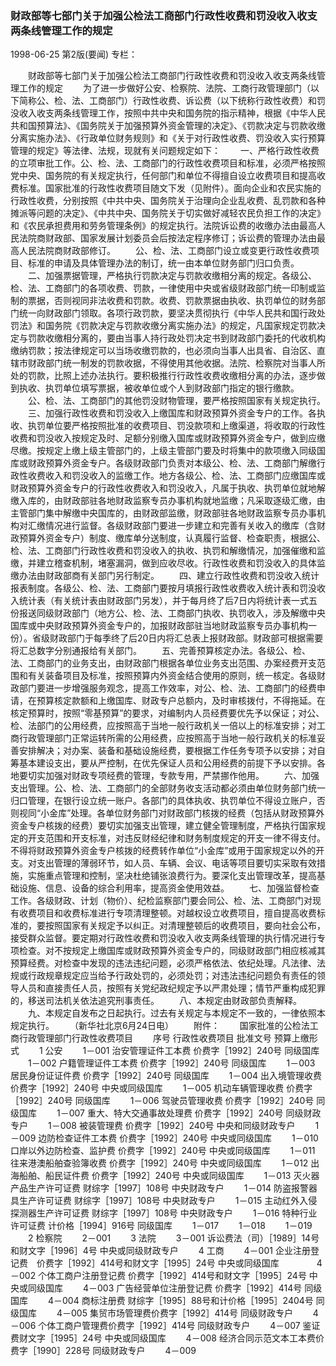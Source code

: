 ### 财政部等七部门关于加强公检法工商部门行政性收费和罚没收入收支两条线管理工作的规定

1998-06-25
第2版(要闻)
专栏：

　　财政部等七部门关于加强公检法工商部门行政性收费和罚没收入收支两条线管理工作的规定
　　为了进一步做好公安、检察院、法院、工商行政管理部门（以下简称公、检、法、工商部门）行政性收费、诉讼费（以下统称行政性收费）和罚没收入收支两条线管理工作，按照中共中央和国务院的指示精神，根据《中华人民共和国预算法》、《国务院关于加强预算外资金管理的决定》、《罚款决定与罚款收缴分离实施办法》、《行政单位财务规则》和《关于对行政性收费、罚没收入实行预算管理的规定》等法律、法规，现就有关问题规定如下：
　　一、严格行政性收费的立项审批工作。公、检、法、工商部门的行政性收费项目和标准，必须严格按照党中央、国务院的有关规定执行，任何部门和单位不得擅自设立收费项目和提高收费标准。国家批准的行政性收费项目随文下发（见附件）。面向企业和农民实施的行政性收费，分别按照《中共中央、国务院关于治理向企业乱收费、乱罚款和各种摊派等问题的决定》、《中共中央、国务院关于切实做好减轻农民负担工作的决定》和《农民承担费用和劳务管理条例》的规定执行。法院诉讼费的收缴办法由最高人民法院商财政部、国家发展计划委员会后按法定程序修订；诉讼费的管理办法由最高人民法院商财政部修订。
　　公、检、法、工商部门设立或变更行政性收费项目、标准的申请及具体管理办法的制订，统一由本单位财务部门归口负责。
　　二、加强票据管理，严格执行罚款决定与罚款收缴相分离的规定。各级公、检、法、工商部门的各项收费、罚款，一律使用中央或省级财政部门统一印制或监制的票据，否则视同非法收费和罚款。收费、罚款票据由执收、执罚单位的财务部门统一向财政部门领取。各项行政罚款，要坚决贯彻执行《中华人民共和国行政处罚法》和国务院《罚款决定与罚款收缴分离实施办法》的规定，凡国家规定罚款决定与罚款收缴相分离的，要由当事人持行政处罚决定书到财政部门委托的代收机构缴纳罚款；按法律规定可以当场收缴罚款的，也必须向当事人出具省、自治区、直辖市财政部门统一制发的罚款收据，不得使用其他收据。法院、检察院对当事人所处的罚款，比照上述办法执行。要积极推行行政性收费收缴相分离的办法，逐步做到执收、执罚单位填写票据，被收单位或个人到财政部门指定的银行缴款。
　　公、检、法、工商部门的其他罚没财物管理，要严格按照国家有关规定执行。
　　三、加强行政性收费和罚没收入上缴国库和财政预算外资金专户的工作。各执收、执罚单位要严格按照批准的收费项目、罚没款项和上缴渠道，将收取的行政性收费和罚没收入按规定及时、足额分别缴入国库或财政预算外资金专户，做到应缴尽缴。按规定上缴上级主管部门的，上级主管部门要及时将集中的款项缴入同级国库或财政预算外资金专户。各级财政部门负责对本级公、检、法、工商部门解缴行政性收费收入和罚没收入的监缴工作。地方各级公、检、法、工商部门应缴国库或财政预算外资金专户的行政性收费收入和罚没收入，凡属于执收、执罚单位就地解缴入库的，由财政部驻各地财政监察专员办事机构就地监缴；凡采取逐级汇缴，由主管部门集中解缴中央国库的，由财政部监缴，财政部驻各地财政监察专员办事机构对汇缴情况进行监督。各级财政部门要进一步建立和完善有关收入的缴库（含财政预算外资金专户）制度、缴库单分送制度，认真履行监督、检查职责，根据公、检、法、工商部门行政性收费和罚没收入的执收、执罚和解缴情况，加强催缴和监缴，并建立稽查机制，堵塞漏洞，做到应收尽收。行政性收费和罚没收入的具体监缴办法由财政部商有关部门另行制定。
　　四、建立行政性收费和罚没收入统计报表制度。各级公、检、法、工商部门要按月填报行政性收费收入统计表和罚没收入统计表（有关统计表由财政部门另发），并于每月终了后7日内将统计表一式五份报送同级财政部门（地方公、检、法、工商部门执收、执罚收入，涉及解缴中央国库或中央财政预算外资金专户的，加报财政部驻当地财政监察专员办事机构一份）。省级财政部门于每季终了后20日内将汇总表上报财政部。财政部可根据需要将汇总数字分别通报给有关部门。
　　五、完善预算核定办法。各级公、检、法、工商部门的业务支出，由财政部门根据各单位业务支出范围、办案经费开支范围和有关装备项目及标准，按照预算内外资金结合使用的原则，统一核定。各级财政部门要进一步增强服务观念，提高工作效率，对公、检、法、工商部门的经费申请，在预算核定款额和上缴国库、财政专户总额内，及时审核拨付，不得拖延。在核定预算时，按照“零基预算”的要求，对编制内人员经费要优先予以保证；对公、检、法部门的公用经费，应按照高于当地一般行政机关一倍以上的标准安排；对工商行政管理部门正常运转所需的公用经费，应按照高于当地一般行政机关的标准妥善安排解决；对办案、装备和基础设施经费，要根据工作任务专项予以安排；对自筹基本建设支出，要从严控制，在优先保证人员和公用经费的前提下予以安排。各地要切实加强对财政专项经费的管理，专款专用，严禁挪作他用。
　　六、加强支出管理。公、检、法、工商部门的全部财务收支活动都必须由单位财务部门统一归口管理，在银行设立统一账户。各部门的具体执收、执罚单位不得设立账户，否则视同“小金库”处理。各单位财务部门对财政部门核拨的经费（包括从财政预算外资金专户核拨的经费）要切实加强支出管理，建立健全管理制度，严格执行国家规定的开支范围和开支标准，对违反财经纪律和财务制度规定的开支一律不得支付。不得将财政预算外资金专户核拨的经费转作单位“小金库”或用于国家规定以外的开支。对支出管理的薄弱环节，如人员、车辆、会议、电话等项目要切实采取有效措施，实施重点管理和控制，坚决杜绝铺张浪费行为。要深化支出管理改革，提高基础设施、信息、设备的综合利用率，提高资金使用效益。
　　七、加强监督检查工作。各级财政、计划（物价）、纪检监察部门要会同公、检、法、工商部门对现有收费项目和收费标准进行专项清理整顿。对越权设立收费项目，擅自提高收费标准的，要按照国家有关规定予以纠正。对清理整顿后的收费项目，要向社会公布，接受群众监督。要定期对行政性收费和罚没收入收支两条线管理的执行情况进行专项检查。对不按规定上缴国库或财政预算外资金专户的，同级财政部门相应核减其预算经费。对检查中发现的违法违纪问题，必须严格依法、依纪处理。凡法律、法规或行政规章规定应当给予行政处罚的，必须处罚；对违法违纪问题负有责任的领导人员和直接责任人员，按照有关党纪政纪规定予以严肃处理；情节严重构成犯罪的，移送司法机关依法追究刑事责任。
　　八、本规定由财政部负责解释。
　　九、本规定自发布之日起执行。过去有关规定与本规定不一致的，一律依照本规定执行。
　　（新华社北京6月24日电）
　　附件：
　　国家批准的公检法工商行政管理部门行政性收费项目
　　序号  行政性收费项目  批准文号  预算上缴形式
　　1  公安
　　1－001  治安管理证件工本费  价费字［1992］240号  同级国库
　　1－002  户籍管理证件工本费  价费字［1992］240号  同级国库
　　1－003  居民身份证证件费  价费字［1992］240号  同级国库
　　1－004  出入境管理收费  价费字［1992］240号  中央或同级国库
　　1－005  机动车辆管理收费  价费字［1992］240号  同级国库
　　1－006  驾驶员管理收费  价费字［1992］240号  同级国库
　　1－007  重大、特大交通事故处理费  价费字［1992］240号  同级财政专户
　　1－008  被装管理费  价费字［1992］240号  中央和同级财政专户
　　1－009  边防检查证件工本费  价费字［1992］240号  中央或同级国库
　　1－010  口岸以外边防检查、监护费  价费字［1992］240号  中央或同级国库
　　1－011  往来港澳船舶查验簿收费  价费字［1992］240号  中央或同级国库
　　1－012  出海船舶、船民证件费  价费字［1992］240号  中央或同级国库
　　1－013  灭火器产品生产许可证费  财综字［1997］108号  中央财政专户
　　1－014  防盗报警器具生产许可证费  财综字［1997］108号  中央财政专户
　　1－015  主动红外入侵探测器生产许可证费  财综字［1997］108号  中央财政专户
　　1－016  特种行业许可证费  计价格［1994］916号  同级国库
　　1－017
　　1－018
　　1－019
　　2  检察院
　　2－001
　　3  法院
　　3－001  诉讼费法（司）［1989］14号和财文字［1996］4号  中央或同级财政专户
　　4  工商
　　4－001  企业注册登记费　价费字［1992］414号和财文字［1995］24号  中央或同级国库　　
　　4－002  个体工商户注册登记费  价费字［1992］414号和财文字［1995］24号  中央或同级国库
　　4－003  广告经营单位注册登记费  价费字［1992］414号  同级国库
　　4－004  商标注册费  财综字［1995］88号和计价格［1995］2404号
  同级国库
　　4－005  集贸市场管理费价费字［1992］414号  同级财政专户
　　4－006  个体工商户管理费价费字［1992］414号  同级财政专户
　　4－007  鉴证费财文字［1995］24号  中央或同级国库
　　4－008  经济合同示范文本工本费价费字［1990］228号  同级财政专户
　　4－009
